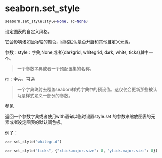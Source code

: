 # seaborn.set_style

```python
seaborn.set_style(style=None, rc=None)
```

设定图表的自定义风格。

它会影响诸如坐标轴的颜色，网格默认是否开启和其他自定义元素。

参数：style：字典,None,或者{darkgrid, whitegrid, dark, white, ticks}其中一个。

> 一个参数字典或者一个预配置集的名称。

rc：字典，可选

> 一个字典映射去覆盖seaborn样式字典中的预设值。这仅仅会更新那些被认为是样式定义一部分的参数。

参见

返回一个参数字典或者使用with语句以临时设置style.set 的参数来缩放图表的元素或者设定图表的默认调色板。

例子：

```python
>>> set_style("whitegrid")
```

```python
>>> set_style("ticks", {"xtick.major.size": 8, "ytick.major.size": 8})
```

